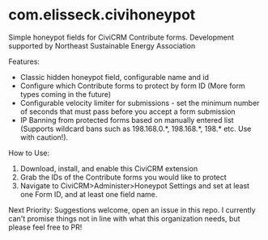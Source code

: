 # com.elisseck.civihoneypot
Simple honeypot fields for CiviCRM Contribute forms.
Development supported by Northeast Sustainable Energy Association

Features:
- Classic hidden honeypot field, configurable name and id
- Configure which Contribute forms to protect by form ID (More form types coming in the future)
- Configurable velocity limiter for submissions - set the minimum number of seconds that must pass before you accept a form submission
- IP Banning from protected forms based on manually entered list (Supports wildcard bans such as 198.168.0.\*, 198.168.\*, 198.* etc. Use with caution!).

How to Use:
1) Download, install, and enable this CiviCRM extension
2) Grab the IDs of the Contribute forms you would like to protect
3) Navigate to CiviCRM>Administer>Honeypot Settings and set at least one Form ID, and at least one field name.

Next Priority:
Suggestions welcome, open an issue in this repo. I currently can't promise things not in line with what this organization needs, but please feel free to PR!
